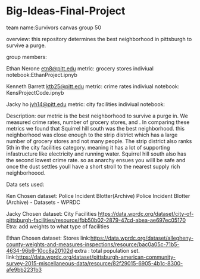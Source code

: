 # Big-Ideas-Final-Project
team name:Survivors
canvas group 50

overview: this repository determines the best neighborhood in pittsburgh to survive a purge.

group members:

Ethan Nerone etn8@pitt.edu   metric: grocery stores   indiviual notebook:EthanProject.ipnyb

Kenneth Barrett ktb25@pitt.edu   metric: crime rates   indiviual notebook: KensProjectCode.ipnyb

Jacky ho jyh14@pitt.edu   metric: city facilities   indiviual notebook:

Description:
our metric is the best neighborhood to survive a purge in. We measured crime rates, number of grocery stores, and . In comparing these metrics we found that Squirrel hill south was the best neighborhood. this neighborhood was close enough to the strip district which has a large number of grocery stores and not many people. The strip district also ranks 5th in the city facilities category. meaning it has a lot of supporting infastructure like electricity and running water. Squirrel hill south also has the second lowest crime rate. so as anarchy ensues you willl be safe and once the dust settles youll have a short stroll to the nearest supply rich neighborhoood.

Data sets used:

Ken
Chosen dataset: Police Incident Blotter(Archive)
Police Incident Blotter (Archive) - Datasets - WPRDC

Jacky
Chosen dataset: City Facilities
https://data.wprdc.org/dataset/city-of-pittsburgh-facilities/resource/fbb50b02-2879-47cd-abea-ae697ec05170 
Etra: add weights to what type of facilities

Ethan
Chosen dataset: Stores link:https://data.wprdc.org/dataset/allegheny-county-weights-and-measures-inspections/resource/bac0a05c-71b5-4634-96b9-10cc8a20102d
extra : total population set. link:https://data.wprdc.org/dataset/pittsburgh-american-community-survey-2015-miscellaneous-data/resource/82f29015-6905-4b1c-8300-afe9bb2231b3

